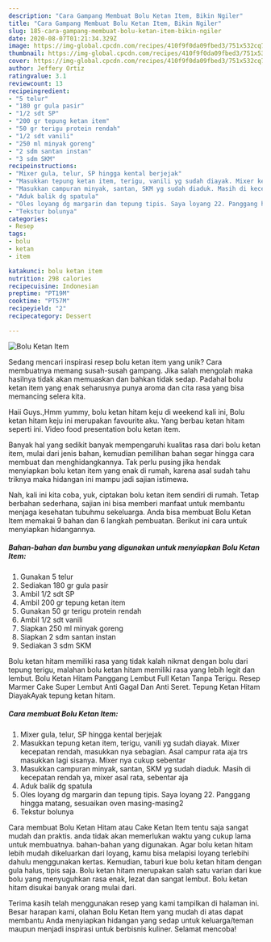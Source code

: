 ```yaml
---
description: "Cara Gampang Membuat Bolu Ketan Item, Bikin Ngiler"
title: "Cara Gampang Membuat Bolu Ketan Item, Bikin Ngiler"
slug: 185-cara-gampang-membuat-bolu-ketan-item-bikin-ngiler
date: 2020-08-07T01:21:34.329Z
image: https://img-global.cpcdn.com/recipes/410f9f0da09fbed3/751x532cq70/bolu-ketan-item-foto-resep-utama.jpg
thumbnail: https://img-global.cpcdn.com/recipes/410f9f0da09fbed3/751x532cq70/bolu-ketan-item-foto-resep-utama.jpg
cover: https://img-global.cpcdn.com/recipes/410f9f0da09fbed3/751x532cq70/bolu-ketan-item-foto-resep-utama.jpg
author: Jeffery Ortiz
ratingvalue: 3.1
reviewcount: 13
recipeingredient:
- "5 telur"
- "180 gr gula pasir"
- "1/2 sdt SP"
- "200 gr tepung ketan item"
- "50 gr terigu protein rendah"
- "1/2 sdt vanili"
- "250 ml minyak goreng"
- "2 sdm santan instan"
- "3 sdm SKM"
recipeinstructions:
- "Mixer gula, telur, SP hingga kental berjejak"
- "Masukkan tepung ketan item, terigu, vanili yg sudah diayak. Mixer kecepatan rendah, masukkan nya sebagian. Asal campur rata aja trs masukkan lagi sisanya. Mixer nya cukup sebentar"
- "Masukkan campuran minyak, santan, SKM yg sudah diaduk. Masih di kecepatan rendah ya, mixer asal rata, sebentar aja"
- "Aduk balik dg spatula"
- "Oles loyang dg margarin dan tepung tipis. Saya loyang 22. Panggang hingga matang, sesuaikan oven masing-masing2"
- "Tekstur bolunya"
categories:
- Resep
tags:
- bolu
- ketan
- item

katakunci: bolu ketan item 
nutrition: 298 calories
recipecuisine: Indonesian
preptime: "PT19M"
cooktime: "PT57M"
recipeyield: "2"
recipecategory: Dessert

---
```



![Bolu Ketan Item](https://img-global.cpcdn.com/recipes/410f9f0da09fbed3/751x532cq70/bolu-ketan-item-foto-resep-utama.jpg)

Sedang mencari inspirasi resep bolu ketan item yang unik? Cara membuatnya memang susah-susah gampang. Jika salah mengolah maka hasilnya tidak akan memuaskan dan bahkan tidak sedap. Padahal bolu ketan item yang enak seharusnya punya aroma dan cita rasa yang bisa memancing selera kita.

Haii Guys.,Hmm yummy, bolu ketan hitam keju di weekend kali ini, Bolu ketan hitam keju ini merupakan favourite aku. Yang berbau ketan hitam seperti ini. Video food presentation bolu ketan item.

Banyak hal yang sedikit banyak mempengaruhi kualitas rasa dari bolu ketan item, mulai dari jenis bahan, kemudian pemilihan bahan segar hingga cara membuat dan menghidangkannya. Tak perlu pusing jika hendak menyiapkan bolu ketan item yang enak di rumah, karena asal sudah tahu triknya maka hidangan ini mampu jadi sajian istimewa.


Nah, kali ini kita coba, yuk, ciptakan bolu ketan item sendiri di rumah. Tetap berbahan sederhana, sajian ini bisa memberi manfaat untuk membantu menjaga kesehatan tubuhmu sekeluarga. Anda bisa membuat Bolu Ketan Item memakai 9 bahan dan 6 langkah pembuatan. Berikut ini cara untuk menyiapkan hidangannya.

<!--inarticleads1-->

##### Bahan-bahan dan bumbu yang digunakan untuk menyiapkan Bolu Ketan Item:

1. Gunakan 5 telur
1. Sediakan 180 gr gula pasir
1. Ambil 1/2 sdt SP
1. Ambil 200 gr tepung ketan item
1. Gunakan 50 gr terigu protein rendah
1. Ambil 1/2 sdt vanili
1. Siapkan 250 ml minyak goreng
1. Siapkan 2 sdm santan instan
1. Sediakan 3 sdm SKM


Bolu ketan hitam memiliki rasa yang tidak kalah nikmat dengan bolu dari tepung terigu, malahan bolu ketan hitam memiliki rasa yang lebih legit dan lembut. Bolu Ketan Hitam Panggang Lembut Full Ketan Tanpa Terigu. Resep Marmer Cake Super Lembut Anti Gagal Dan Anti Seret. Tepung Ketan Hitam DiayakAyak tepung ketan hitam. 

<!--inarticleads2-->

##### Cara membuat Bolu Ketan Item:

1. Mixer gula, telur, SP hingga kental berjejak
1. Masukkan tepung ketan item, terigu, vanili yg sudah diayak. Mixer kecepatan rendah, masukkan nya sebagian. Asal campur rata aja trs masukkan lagi sisanya. Mixer nya cukup sebentar
1. Masukkan campuran minyak, santan, SKM yg sudah diaduk. Masih di kecepatan rendah ya, mixer asal rata, sebentar aja
1. Aduk balik dg spatula
1. Oles loyang dg margarin dan tepung tipis. Saya loyang 22. Panggang hingga matang, sesuaikan oven masing-masing2
1. Tekstur bolunya


Cara membuat Bolu Ketan Hitam atau Cake Ketan Item tentu saja sangat mudah dan praktis. anda tidak akan memerlukan waktu yang cukup lama untuk membuatnya. bahan-bahan yang digunakan. Agar bolu ketan hitam lebih mudah dikeluarkan dari loyang, kamu bisa melapisi loyang terlebihi dahulu menggunakan kertas. Kemudian, taburi kue bolu ketan hitam dengan gula halus, tipis saja. Bolu ketan hitam merupakan salah satu varian dari kue bolu yang menyuguhkan rasa enak, lezat dan sangat lembut. Bolu ketan hitam disukai banyak orang mulai dari. 

Terima kasih telah menggunakan resep yang kami tampilkan di halaman ini. Besar harapan kami, olahan Bolu Ketan Item yang mudah di atas dapat membantu Anda menyiapkan hidangan yang sedap untuk keluarga/teman maupun menjadi inspirasi untuk berbisnis kuliner. Selamat mencoba!
